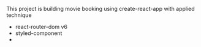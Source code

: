 This project is building movie booking using create-react-app with applied technique
- react-router-dom v6
- styled-component
- 